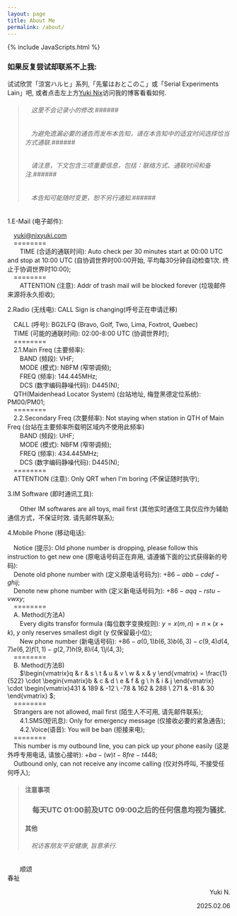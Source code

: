 ```yaml
---
layout: page
title: About Me
permalink: /about/
---
```


{% include JavaScripts.html %}

<h3>如果反复尝试却联系不上我:</h3>  

试试欣赏「涼宮ハルヒ」系列,「先輩はおとこのこ」或「Serial Experiments Lain」吧, 或者点击左上方[Yuki Nix](/ "主页")访问我的博客看看如何.  

> ###### &emsp;这里不会记录小的修改.######  
> ###### &emsp;为避免遗漏必要的通告而发布本告知，请在本告知中的适宜时间选择恰当方式通联.######  
> ###### &emsp;请注意，下文包含三项重要信息，包括：联络方式、通联时间和备注.######  
> ###### &emsp;本告知可能随时变更，恕不另行通知.######  

1.E-Mail (电子邮件):  

&emsp;[yuki@nixyuki.com](mailto:\\yuki@nixyuki.com "Send E-Mail to me.")  
&emsp;========  
&emsp;&emsp;TIME (合适的通联时间): Auto check per 30 minutes start at 00:00 UTC and stop at 10:00 UTC (自协调世界时00:00开始, 平均每30分钟自动检查1次. 终止于协调世界时10:00);  
&emsp;========  
&emsp;&emsp;ATTENTION (注意): Addr of trash mail will be blocked forever (垃圾邮件来源将永久拒收);  

2.Radio (无线电): CALL Sign is changing(呼号正在申请迁移)  

&emsp;CALL (呼号): BG2LFQ (Bravo, Golf, Two, Lima, Foxtrot, Quebec)  
&emsp;TIME (可能的通联时间): 02:00-8:00 UTC (协调世界时);  
&emsp;========  
&emsp;2.1.Main Freq (主要频率):  
&emsp;&emsp;BAND (频段): VHF;  
&emsp;&emsp;MODE (模式): NBFM (窄带调频);  
&emsp;&emsp;FREQ (频率): 144.445MHz;  
&emsp;&emsp;DCS (数字编码静噪代码): D445(N);  
&emsp;QTH(Maidenhead Locator System) (台站地址, 梅登黑德定位系统): PM00/PM01;  
&emsp;========  
&emsp;2.2.Secondary Freq (次要频率): Not staying when station in QTH of Main Freq (台站在主要频率所载明区域内不使用此频率)  
&emsp;&emsp;BAND (频段): UHF;  
&emsp;&emsp;MODE (模式): NBFM (窄带调频);  
&emsp;&emsp;FREQ (频率): 434.445MHz;  
&emsp;&emsp;DCS (数字编码静噪代码): D445(N);  
&emsp;========  
&emsp;ATTENTION (注意): Only QRT when I'm boring (不保证随时执守);  

3.IM Software (即时通讯工具):  

&emsp;&emsp;Other IM softwares are all toys, mail first (其他实时通信工具仅应作为辅助通信方式，不保证时效. 请先邮件联系);  

4.Mobile Phone (移动电话):  

&emsp;Notice (提示): Old phone number is dropping, please follow this instruction to get new one (原电话号码正在弃用, 请遵循下面的公式获得新的号码):  
&emsp;Denote old phone number with (定义原电话号码为): $+86-abb-cdef-ghij$;  
&emsp;Denote new phone number with (定义新电话号码为): $+86-aqq-rstu-vwxy$;  
&emsp;========  
&emsp;A. Method(方法A)  
&emsp;&emsp;Every digits transfor formula (每位数字变换规则): $y=x(m,n)=n\times (x+k)$, $y$ only reserves smallest digit (y 仅保留最小位);  
&emsp;&emsp;New phone number (新电话号码): $+86-a(0,1)b(6,3)b(6,3)-c(9,4)d(4,7)e(6,2)f(1,1)-g(2,7)h(9,8)i(4,1)j(4,3)$;  
&emsp;========  
&emsp;B. Method(方法B)  
&emsp;&emsp;$\begin{vmatrix}q & r & s \\ t & u & v \\ w & x & y \end{vmatrix} = \frac{1}{522} \cdot \begin{vmatrix}b & c & d \\ e & f & g \\ h & i & j \end{vmatrix} \cdot \begin{vmatrix}431 & 189 & -12 \\ -78 & 162 & 288 \\ 271 & -81 & 30 \end{vmatrix} $;  
&emsp;========  
&emsp;Strangers are not allowed, mail first (陌生人不可用, 请先邮件联系);  
&emsp;&emsp;4.1.SMS(短讯息): Only for emergency message (仅接收必要的紧急通告);  
&emsp;&emsp;4.2.Voice(语音): You will be ban (拒接来电);  
&emsp;========  
&emsp;This number is my outbound line, you can pick up your phone easily (这是外呼专用电话, 请放心接听): $+ba-(w)t-8fre-t448$;  
&emsp;Outbound only, can not receive any income calling (仅对外呼叫, 不接受任何呼入);  

> #### 注意事项 ####  
> ### &emsp;每天UTC 01:00前及UTC 09:00之后的任何信息均视为骚扰. ###  
> #### 其他 ####  
> ###### &emsp;祝访客朋友平安健康, 旨意承行. ######  

&emsp;&emsp;顺颂  
春祉  

<p align="right">Yuki N.</p>
<p align="right">2025.02.06</p>